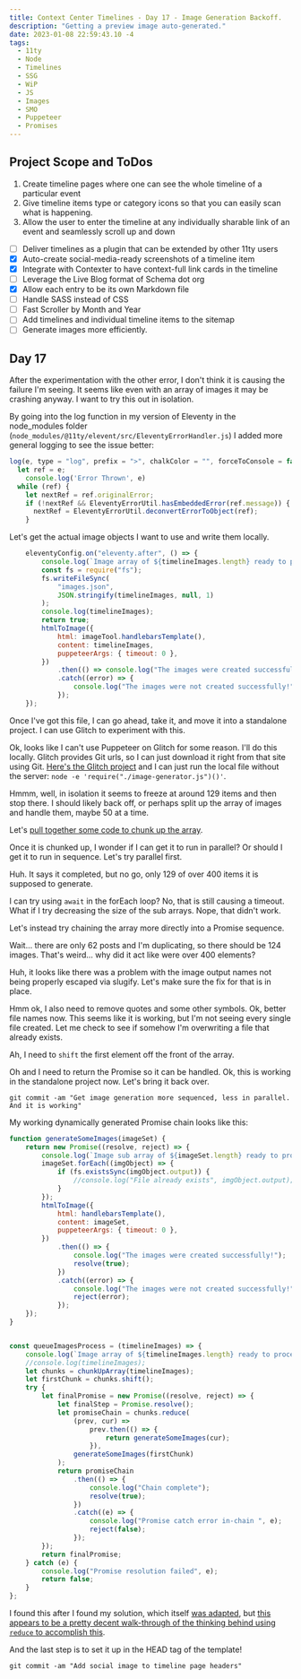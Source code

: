 ```yaml
---
title: Context Center Timelines - Day 17 - Image Generation Backoff.
description: "Getting a preview image auto-generated."
date: 2023-01-08 22:59:43.10 -4
tags:
  - 11ty
  - Node
  - Timelines
  - SSG
  - WiP
  - JS
  - Images
  - SMO
  - Puppeteer
  - Promises
---
```


## Project Scope and ToDos

1. Create timeline pages where one can see the whole timeline of a particular event
2. Give timeline items type or category icons so that you can easily scan what is happening.
3. Allow the user to enter the timeline at any individually sharable link of an event and seamlessly scroll up and down

- [ ] Deliver timelines as a plugin that can be extended by other 11ty users
- [x] Auto-create social-media-ready screenshots of a timeline item
- [x] Integrate with Contexter to have context-full link cards in the timeline
- [ ] Leverage the Live Blog format of Schema dot org
- [x] Allow each entry to be its own Markdown file
- [ ] Handle SASS instead of CSS
- [ ] Fast Scroller by Month and Year
- [ ] Add timelines and individual timeline items to the sitemap
- [ ] Generate images more efficiently.

## Day 17

After the experimentation with the other error, I don't think it is causing the failure I'm seeing. It seems like even with an array of images it may be crashing anyway. I want to try this out in isolation.

By going into the log function in my version of Eleventy in the node_modules folder (`node_modules/@11ty/elevent/src/EleventyErrorHandler.js`) I added more general logging to see the issue better:

```js
log(e, type = "log", prefix = ">", chalkColor = "", forceToConsole = false) {
  let ref = e;
	console.log('Error Thrown', e)
  while (ref) {
    let nextRef = ref.originalError;
    if (!nextRef && EleventyErrorUtil.hasEmbeddedError(ref.message)) {
      nextRef = EleventyErrorUtil.deconvertErrorToObject(ref);
    }
```

Let's get the actual image objects I want to use and write them locally.

```js
	eleventyConfig.on("eleventy.after", () => {
		console.log(`Image array of ${timelineImages.length} ready to process`);
		const fs = require("fs");
		fs.writeFileSync(
			"images.json",
			JSON.stringify(timelineImages, null, 1)
		);
		console.log(timelineImages);
		return true;
		htmlToImage({
			html: imageTool.handlebarsTemplate(),
			content: timelineImages,
			puppeteerArgs: { timeout: 0 },
		})
			.then(() => console.log("The images were created successfully!"))
			.catch((error) => {
				console.log("The images were not created successfully!", error);
			});
	});
```

Once I've got this file, I can go ahead, take it, and move it into a standalone project. I can use Glitch to experiment with this.

Ok, looks like I can't use Puppeteer on Glitch for some reason. I'll do this locally. Glitch provides Git urls, so I can just download it right from that site using Git. [Here's the Glitch project](https://glitch.com/edit/#!/better-recondite-umbrella) and I can just run the local file without the server: `node -e 'require("./image-generator.js")()'`.

Hmmm, well, in isolation it seems to freeze at around 129 items and then stop there. I should likely back off, or perhaps split up the array of images and handle them, maybe 50 at a time.

Let's [pull together some code to chunk up the array](https://stackoverflow.com/questions/8495687/split-array-into-chunks).

Once it is chunked up, I wonder if I can get it to run in parallel? Or should I get it to run in sequence. Let's try parallel first.

Huh. It says it completed, but no go, only 129 of over 400 items it is supposed to generate.

I can try using `await` in the forEach loop? No, that is still causing a timeout. What if I try decreasing the size of the sub arrays. Nope, that didn't work.

Let's instead try chaining the array more directly into a Promise sequence.

Wait... there are only 62 posts and I'm duplicating, so there should be 124 images. That's weird... why did it act like were over 400 elements?

Huh, it looks like there was a problem with the image output names not being properly escaped via slugify. Let's make sure the fix for that is in place.

Hmm ok, I also need to remove quotes and some other symbols. Ok, better file names now. This seems like it is working, but I'm not seeing every single file created. Let me check to see if somehow I'm overwriting a file that already exists.

Ah, I need to `shift` the first element off the front of the array.

Oh and I need to return the Promise so it can be handled. Ok, this is working in the standalone project now. Let's bring it back over.

`git commit -am "Get image generation more sequenced, less in parallel. And it is working"`

My working dynamically generated Promise chain looks like this:

```js
function generateSomeImages(imageSet) {
	return new Promise((resolve, reject) => {
		console.log(`Image sub array of ${imageSet.length} ready to process`);
		imageSet.forEach((imgObject) => {
			if (fs.existsSync(imgObject.output)) {
				//console.log("File already exists", imgObject.output);
			}
		});
		htmlToImage({
			html: handlebarsTemplate(),
			content: imageSet,
			puppeteerArgs: { timeout: 0 },
		})
			.then(() => {
				console.log("The images were created successfully!");
				resolve(true);
			})
			.catch((error) => {
				console.log("The images were not created successfully!", error);
				reject(error);
			});
	});
}


const queueImagesProcess = (timelineImages) => {
	console.log(`Image array of ${timelineImages.length} ready to process`);
	//console.log(timelineImages);
	let chunks = chunkUpArray(timelineImages);
	let firstChunk = chunks.shift();
	try {
		let finalPromise = new Promise((resolve, reject) => {
			let finalStep = Promise.resolve();
			let promiseChain = chunks.reduce(
				(prev, cur) =>
					prev.then(() => {
						return generateSomeImages(cur);
					}),
				generateSomeImages(firstChunk)
			);
			return promiseChain
				.then(() => {
					console.log("Chain complete");
					resolve(true);
				})
				.catch((e) => {
					console.log("Promise catch error in-chain ", e);
					reject(false);
				});
		});
		return finalPromise;
	} catch (e) {
		console.log("Promise resolution failed", e);
		return false;
	}
};
```

I found this after I found my solution, which itself [was adapted](https://stackoverflow.com/questions/21372320/how-to-chain-execution-of-array-of-functions-when-every-function-returns-deferre), but [this appears to be a pretty decent walk-through of the thinking behind using `reduce` to accomplish this](https://decembersoft.com/posts/promises-in-serial-with-array-reduce/).

And the last step is to set it up in the HEAD tag of the template!

`git commit -am "Add social image to timeline page headers"`
